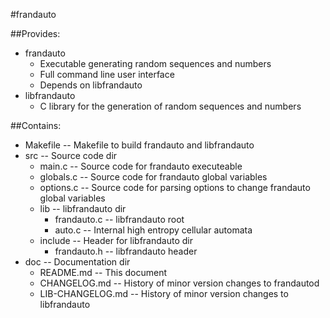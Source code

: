 #frandauto

##Provides:
* frandauto
  * Executable generating random sequences and numbers
  * Full command line user interface
  * Depends on libfrandauto
* libfrandauto
  * C library for the generation of random sequences and numbers

##Contains:
* Makefile -- Makefile to build <!-- NI: and install --> frandauto and libfrandauto
* src -- Source code dir
  * main.c -- Source code for frandauto executeable
  * globals.c -- Source code for frandauto global variables
  * options.c -- Source code for parsing options to change frandauto global variables
  * lib -- libfrandauto dir
    * frandauto.c -- libfrandauto root
    * auto.c -- Internal high entropy cellular automata
  * include -- Header for libfrandauto dir
    * frandauto.h -- libfrandauto header
* doc -- Documentation dir
  * README.md -- This document
  * CHANGELOG.md -- History of minor version changes to frandautod
  * LIB-CHANGELOG.md -- History of minor version changes to libfrandauto
  <!-- NI: man pages for frandauto and frandauto.h -->

<!-- vim : set ts=2 sw=2 et syn=markdown : -->
